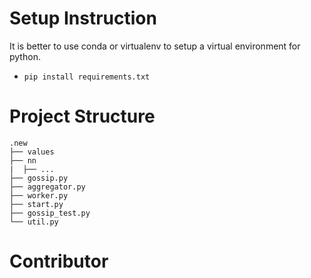 # Setup Instruction
It is better to use conda or virtualenv to setup a virtual environment for python.
+ `pip install requirements.txt`

# Project Structure
    .new
    ├── values              
    ├── nn
    |  ├── ...
    ├── gossip.py 
    ├── aggregator.py 
    ├── worker.py
    ├── start.py
    ├── gossip_test.py
    └── util.py
    
# Contributor

